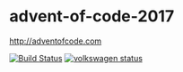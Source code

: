 # advent-of-code-2017
http://adventofcode.com

[![Build Status](https://travis-ci.org/0Bu/advent-of-code-2017.svg?branch=master)](https://travis-ci.org/0Bu/advent-of-code-2017)
[![volkswagen status](https://auchenberg.github.io/volkswagen/volkswargen_ci.svg?v=1)](https://github.com/auchenberg/volkswagen)
